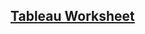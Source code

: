 ## [Tableau Worksheet](https://public.tableau.com/profile/nicholas.dell.aquilo#!/vizhome/MetisBusinessProject/Sheet1?publish=yes)
